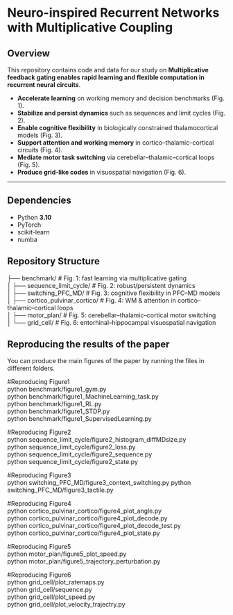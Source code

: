 
# Neuro-inspired Recurrent Networks with Multiplicative Coupling

## Overview
This repository contains code and data for our study on **Multiplicative feedback gating enables rapid learning and flexible computation
in recurrent neural circuits**.  
- **Accelerate learning** on working memory and decision benchmarks (Fig. 1).
- **Stabilize and persist dynamics** such as sequences and limit cycles (Fig. 2).
- **Enable cognitive flexibility** in biologically constrained thalamocortical models (Fig. 3).
- **Support attention and working memory** in cortico–thalamic–cortical circuits (Fig. 4).
- **Mediate motor task switching** via cerebellar–thalamic–cortical loops (Fig. 5).
- **Produce grid-like codes** in visuospatial navigation (Fig. 6).

---


## Dependencies
- Python **3.10**
- PyTorch
- scikit-learn
- numba




## Repository Structure

├── benchmark/                    # Fig. 1: fast learning via multiplicative gating  
│
├── sequence_limit_cycle/         # Fig. 2: robust/persistent dynamics  
│
├── switching_PFC_MD/             # Fig. 3: cognitive flexibility in PFC–MD models  
│
├── cortico_pulvinar_cortico/     # Fig. 4: WM & attention in cortico–thalamic–cortical loops  
│
├── motor_plan/                   # Fig. 5: cerebellar–thalamic–cortical motor switching  
│
└── grid_cell/                    # Fig. 6: entorhinal–hippocampal visuospatial navigation  




## Reproducing the results of the paper
You can produce the main figures of the paper by running the files in different folders.

#Reproducing Figure1  
python benchmark/figure1_gym.py  
python benchmark/figure1_MachineLearning_task.py  
python benchmark/figure1_RL.py  
python benchmark/figure1_STDP.py  
python benchmark/figure1_SupervisedLearning.py  


#Reproducing Figure2  
python sequence_limit_cycle/figure2_histogram_diffMDsize.py  
python sequence_limit_cycle/figure2_loss.py  
python sequence_limit_cycle/figure2_sequence.py  
python sequence_limit_cycle/figure2_state.py  



#Reproducing Figure3  
python switching_PFC_MD/figure3_context_switching.py
python switching_PFC_MD/figure3_tactile.py


#Reproducing Figure4  
python cortico_pulvinar_cortico/figure4_plot_angle.py  
python cortico_pulvinar_cortico/figure4_plot_decode.py  
python cortico_pulvinar_cortico/figure4_plot_decode_test.py  
python cortico_pulvinar_cortico/figure4_plot_state.py  



#Reproducing Figure5  
python motor_plan/figure5_plot_speed.py  
python motor_plan/figure5_trajectory_perturbation.py  


#Reproducing Figure6  
python grid_cell/plot_ratemaps.py  
python grid_cell/sequence.py  
python grid_cell/plot_speed.py   
python grid_cell/plot_velocity_trajectry.py   


















